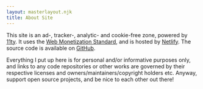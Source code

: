 ```yaml
---
layout: masterlayout.njk
title: About Site
---
```


This site is an ad-, tracker-, analytic- and cookie-free zone, powered by [11ty](https://www.11ty.dev/). It uses the <a href="https://webmonetization.org/">Web Monetization Standard</a>, and is hosted by [Netlify](https://netlify.com). The source code is available on [GitHub](https://github.com/LuckierDodge/website.git).

Everything I put up here is for personal and/or informative purposes only, and links to any code repositories or other works are governed by their respective licenses and owners/maintainers/copyright holders etc. Anyway, support open source projects, and be nice to each other out there!
